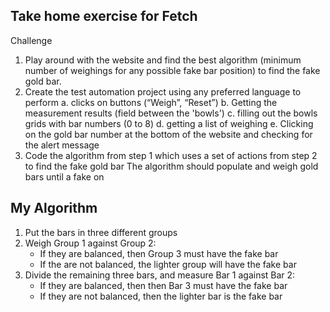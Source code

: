 ## Take home exercise for Fetch

Challenge
1. Play around with the website and find the best algorithm (minimum number of weighings for any possible
fake bar position) to find the fake gold bar.
2. Create the test automation project using any preferred language to perform
a. clicks on buttons (“Weigh”, “Reset”)
b. Getting the measurement results (field between the 'bowls')
c. filling out the bowls grids with bar numbers (0 to 8)
d. getting a list of weighing
e. Clicking on the gold bar number at the bottom of the website and checking for the alert message
3. Code the algorithm from step 1 which uses a set of actions from step 2 to find the fake gold bar
The algorithm should populate and weigh gold bars until a fake on


## My Algorithm

1. Put the bars in three different groups
2. Weigh Group 1 against Group 2:
   - If they are balanced, then Group 3 must have the fake bar
   - If the are not balanced, the lighter group will have the fake bar
3. Divide the remaining three bars, and measure Bar 1 against Bar 2:
   - If they are balanced, then then Bar 3 must have the fake bar
   - If they are not balanced, then the lighter bar is the fake bar
  
     
